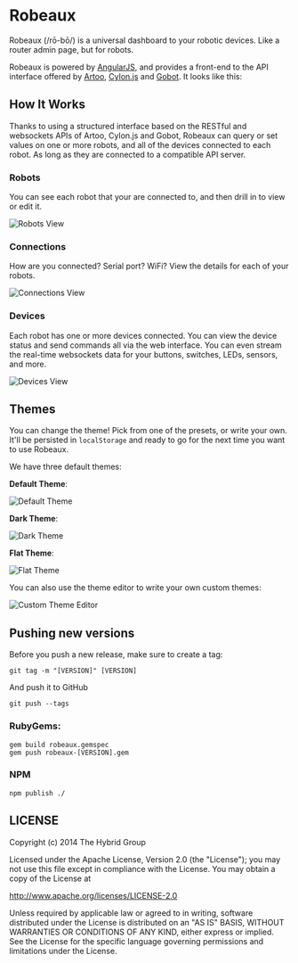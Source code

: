 # Robeaux

Robeaux (/rō-bō/) is a universal dashboard to your robotic devices. Like a router admin
page, but for robots.

Robeaux is powered by [AngularJS](http://angularjs.org/), and provides
a front-end to the API interface offered by [Artoo](http://artoo.io),
[Cylon.js](http://cylonjs.com) and [Gobot](http://gobot.io). It looks like this:

## How It Works

Thanks to using a structured interface based on the RESTful and websockets APIs
of Artoo, Cylon.js and Gobot, Robeaux can query or set values on one or more
robots, and all of the devices connected to each robot. As long as they are
connected to a compatible API server.

### Robots

You can see each robot that your are connected to, and then drill in to view or
edit it.

![Robots View](http://i.imgur.com/Uxb21j0.png)

### Connections

How are you connected? Serial port? WiFi? View the details for each of your
robots.

![Connections View](http://i.imgur.com/Kof6g50.png)

### Devices

Each robot has one or more devices connected. You can view the device status and
send commands all via the web interface. You can even stream the real-time
websockets data for your buttons, switches, LEDs, sensors, and more.

![Devices View](http://i.imgur.com/AMJZCe9.png)

## Themes

You can change the theme! Pick from one of the presets, or write your own. It'll
be persisted in `localStorage` and ready to go for the next time you want to use
Robeaux.

We have three default themes:

**Default Theme**:

![Default Theme](http://i.imgur.com/AMJZCe9.png)

**Dark Theme**:

![Dark Theme](http://i.imgur.com/SNSLROf.png)

**Flat Theme**:

![Flat Theme](http://i.imgur.com/AVzMd7j.png)

You can also use the theme editor to write your own custom themes:

![Custom Theme Editor](http://i.imgur.com/pxxmhfD.png)

## Pushing new versions

Before you push a new release, make sure to create a tag:

    git tag -m "[VERSION]" [VERSION]

And push it to GitHub

    git push --tags

### RubyGems:

    gem build robeaux.gemspec
    gem push robeaux-[VERSION].gem

### NPM

    npm publish ./

## LICENSE

Copyright (c) 2014 The Hybrid Group

Licensed under the Apache License, Version 2.0 (the "License"); you may not use
this file except in compliance with the License. You may obtain a copy of the
License at

   http://www.apache.org/licenses/LICENSE-2.0

Unless required by applicable law or agreed to in writing, software distributed
under the License is distributed on an "AS IS" BASIS, WITHOUT WARRANTIES OR
CONDITIONS OF ANY KIND, either express or implied. See the License for the
specific language governing permissions and limitations under the License.
